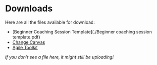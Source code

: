 # Downloads

Here are all the files available for download:

- [Beginner Coaching Session Template](./Beginner coaching session template.pdf)
- [Change Canvas](./change-canvas.docx)
- [Agile Toolkit](./agile-toolkit.zip)

_If you don’t see a file here, it might still be uploading!_
